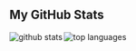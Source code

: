 ## My GitHub Stats

<img align="left" alt="github stats" src="https://github-readme-stats.vercel.app/api?username=nicklasdev&count_private=true&include_all_commits=true&show_icons=true&theme=dracula" />
  <img align="left" alt="top languages" src="https://github-readme-stats.vercel.app/api/top-langs/?username=nicklasdev&layout=compact&theme=dracula" />
</a>
